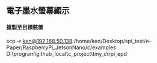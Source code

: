 ## 電子墨水螢幕顯示

#### 複製至目標裝置

scp -r ken@192.168.50.138:/home/ken/Desktop/spi_test/e-Paper/RaspberryPi_JetsonNano/c/examples D:\program\github_local\c_project\tiny_c\rpi_epd